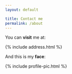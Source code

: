 ```yaml
---
layout: default

title: Contact me
permalink: /about
---
```


You can <b>visit</b> me at:

{% include address.html %}

<p>And this is my <b>face</b>:</p>

{% include profile-pic.html %}